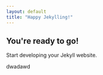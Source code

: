 ```yaml
---
layout: default
title: "Happy Jekylling!"
---
```


## You're ready to go!

Start developing your Jekyll website.
<div class="bg-red-800">dwadawd</div>
